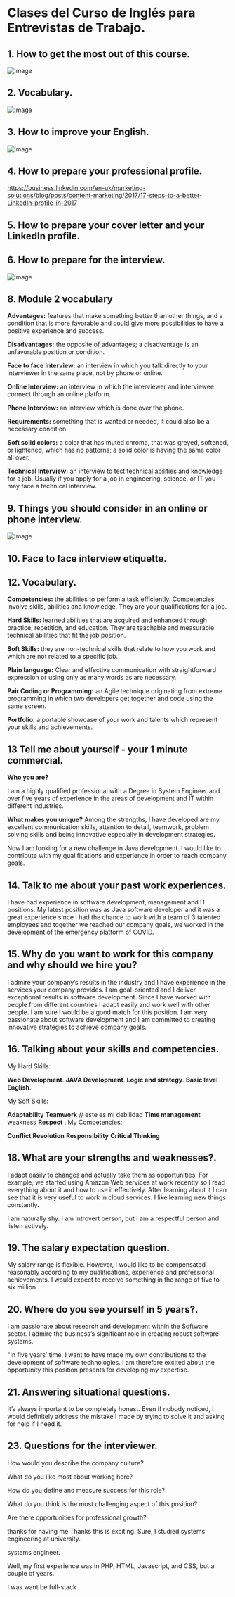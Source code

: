# Clases del Curso de Inglés para Entrevistas de Trabajo.

## 1. How to get the most out of this course.

![image](https://user-images.githubusercontent.com/31891276/125089602-1bbbb480-e094-11eb-9eb0-8857ca984848.png)

## 2. Vocabulary.


![image](https://user-images.githubusercontent.com/31891276/125090037-8bca3a80-e094-11eb-8ff6-5cd8ddacd441.png)

## 3. How to improve your English.

![image](https://user-images.githubusercontent.com/31891276/125090279-ca5ff500-e094-11eb-8977-37b7ac135a7b.png)

## 4. How to prepare your professional profile.

https://business.linkedin.com/en-uk/marketing-solutions/blog/posts/content-marketing/2017/17-steps-to-a-better-LinkedIn-profile-in-2017

## 5. How to prepare your cover letter and your LinkedIn profile.

## 6. How to prepare for the interview.

![image](https://user-images.githubusercontent.com/31891276/125106304-1c107b80-e0a5-11eb-8707-7d29a04b8c3d.png)

## 8.  Module 2 vocabulary

**Advantages:** features that make something better than other things, and a condition that is more favorable and could give more possibilities to have a positive experience and success.

**Disadvantages:** the opposite of advantages; a disadvantage is an unfavorable position or condition.

**Face to face Interview:** an interview in which you talk directly to your interviewer in the same place, not by phone or online.

**Online Interview:** an interview in which the interviewer and interviewee connect through an online platform.

**Phone Interview:** an interview which is done over the phone.

**Requirements:** something that is wanted or needed, it could also be a necessary condition.

**Soft solid colors:** a color that has muted chroma, that was greyed, softened, or lightened, which has no patterns; a solid color is having the same color all over.

**Technical Interview:** an interview to test technical abilities and knowledge for a job. Usually if you apply for a job in engineering, science, or IT you may face a technical interview.

## 9. Things you should consider in an online or phone interview.

![image](https://user-images.githubusercontent.com/31891276/125107598-9db4d900-e0a6-11eb-947b-edf18cfc877a.png)

## 10. Face to face interview etiquette.

## 12. Vocabulary.

**Competencies:** the abilities to perform a task efficiently. Competencies involve skills, abilities and knowledge. They are your qualifications for a job.

**Hard Skills:** learned abilities that are acquired and enhanced through practice, repetition, and education. They are teachable and measurable technical abilities that fit the job position.

**Soft Skills:** they are non-technical skills that relate to how you work and which are not related to a specific job.

**Plain language:** Clear and effective communication with straightforward expression or using only as many words as are necessary.

**Pair Coding or Programming:** an Agile technique originating from extreme programming in which two developers get together and code using the same screen.

**Portfolio:** a portable showcase of your work and talents which represent your skills and achievements.

## 13 Tell me about yourself - your 1 minute commercial.

**Who you are?**

I am a highly qualified professional with a Degree in System Engineer  and over five years of experience in the areas of development and IT within different industries. 

**What makes you unique?**
Among the strengths, I have developed are my excellent communication skills, attention to detail, teamwork, problem solving skills and being innovative especially in development strategies. 

Now I am looking for a new challenge in Java development. I would like to contribute with my qualifications and experience in order to reach company goals.

## 14. Talk to me about your past work experiences.

I have had experience in software development, management and IT positions. My latest position was as Java software developer and it was a great experience since I had the chance to work with a team of 3 talented employees and together we reached our company goals, we worked in the development of the emergency platform of COVID.

## 15. Why do you want to work for this company and why should we hire you?

I admire your company’s results in the industry and I have experience in the services your company provides. 
I am goal-oriented and I deliver exceptional results in software development.
Since I have worked with people from different countries I adapt easily and work well with other people. 
I am sure I would be a good match for this position. 
I am very passionate about software development and I am committed to creating innovative strategies to achieve company goals.

## 16. Talking about your skills and competencies.

My Hard Skills:

**Web Development**.
**JAVA Development**.
**Logic and strategy**.
**Basic level English**.

My Soft Skills:

**Adaptability**
**Teamwork**
// este es mi debilidad **Time management**  weakness
**Respect**
.
My Competencies:

**Conflict Resolution**
**Responsibility**
**Critical Thinking**

## 18. What are your strengths and weaknesses?.

I adapt easily to changes and actually take them as opportunities. For example, we started using Amazon Web services at work recently so I read everything about it and how to use it effectively. After learning about it I can see that it is very useful to work in cloud services. I like learning new things constantly.

I am naturally shy.
I am Introvert person, but I am a respectful person and listen actively. 

## 19. The salary expectation question.

My salary range is flexible. However, I would like to be compensated reasonably according to my qualifications, experience and professional achievements. 
I would expect to receive something in the range of five to six million

## 20. Where do you see yourself in 5 years?.

I am passionate about research and development within the Software sector. I admire the business’s significant role in creating robust software systems.

"In five years’ time, I want to have made my own contributions to the development of software technologies. I am therefore excited about the opportunity this position presents for developing my expertise.

## 21. Answering situational questions.

It’s always important to be completely honest. Even if nobody noticed, I would definitely address the mistake I made by trying to solve it and asking for help if I need it.

## 23. Questions for the interviewer.

How would you describe the company culture?

What do you like most about working here?

How do you define and measure success for this role?

What do you think is the most challenging aspect of this position?

Are there opportunities for professional growth?


thanks for having me
Thanks this is exciting.
Sure, I studied systems engineering at university.

systems engineer.

Well, my first experience was in PHP, HTML, Javascript, and CSS, but a couple of years.

I was want be full-stack
